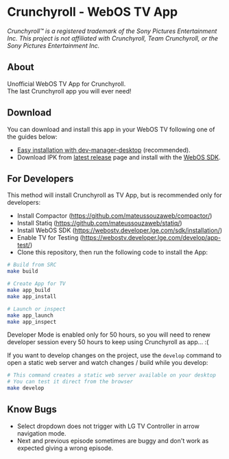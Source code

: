 # Crunchyroll - WebOS TV App

*Crunchyroll&trade; is a registered trademark of the Sony Pictures Entertainment Inc. This project is not affiliated with Crunchyroll, Team Crunchyroll, or the Sony Pictures Entertainment Inc.*

## About

Unofficial WebOS TV App for Crunchyroll.\
The last Crunchyroll app you will ever need!

## Download

You can download and install this app in your WebOS TV following one of the guides below:

- [Easy installation with dev-manager-desktop](https://github.com/webosbrew/dev-manager-desktop) (recommended).
- Download IPK from [latest release](https://github.com/mateussouzaweb/crunchyroll-webos/releases/latest) page and install with the [WebOS SDK](<https://webostv.developer.lge.com/sdk/installation/>).

## For Developers

This method will install Crunchyroll as TV App, but is recommended only for developers:

- Install Compactor (<https://github.com/mateussouzaweb/compactor/>)
- Install Statiq (<https://github.com/mateussouzaweb/statiq/>)
- Install WebOS SDK (<https://webostv.developer.lge.com/sdk/installation/>)
- Enable TV for Testing (<https://webostv.developer.lge.com/develop/app-test/>)
- Clone this repository, then run the following code to install the App:

```bash
# Build from SRC
make build

# Create App for TV
make app_build
make app_install

# Launch or inspect
make app_launch
make app_inspect
```

Developer Mode is enabled only for 50 hours, so you will need to renew developer session every 50 hours to keep using Crunchyroll as app... :(

If you want to develop changes on the project, use the ``develop`` command to open a static web server and watch changes / build while you develop:

```bash
# This command creates a static web server available on your desktop
# You can test it direct from the browser
make develop
```

## Know Bugs

- Select dropdown does not trigger with LG TV Controller in arrow navigation mode.
- Next and previous episode sometimes are buggy and don't work as expected giving a wrong episode.
